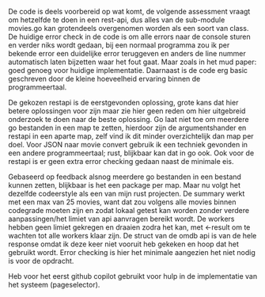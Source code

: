 De code is deels voorbereid op wat komt, de volgende assessment vraagt om hetzelfde te doen in een rest-api, dus alles van de sub-module movies.go kan grotendeels overgenomen worden als een soort van class.
De huidige error check in de code is om alle errors naar de console sturen en verder niks wordt gedaan, bij een normaal programma zou ik per bekende error een duidelijke error teruggeven en anders de line nummer automatisch laten bijzetten waar het fout gaat. Maar zoals in het mud paper: goed genoeg voor huidige implementatie.
Daarnaast is de code erg basic geschreven door de kleine hoeveelheid ervaring binnen de programmeertaal.

De gekozen restapi is de eerstgevonden oplossing, grote kans dat hier betere oplossingen voor zijn maar zie hier geen reden om hier uitgebreid onderzoek te doen naar de beste oplossing.
Go laat niet toe om meerdere go bestanden in een map te zetten, hierdoor zijn de argumentshander en restapi in een aparte map, zelf vind ik dit minder overzichtelijk dan map per doel.
Voor JSON naar movie convert gebruik ik een techniek gevonden in een andere programmeertaal; rust, blijkbaar kan dat in go ook.
Ook voor de restapi is er geen extra error checking gedaan naast de minimale eis.

Gebaseerd op feedback alsnog meerdere go bestanden in een bestand kunnen zetten, blijkbaar is het een package per map. Maar nu volgt het dezelfde codeerstyle als een van mijn rust projecten.
De summary werkt met een max van 25 movies, want dat zou volgens alle movies binnen codegrade moeten zijn en zodat lokaal getest kan worden zonder verdere aanpassingen/het limiet van api aanvragen bereikt wordt. De workers hebben geen limiet gekregen en draaien zodra het kan, met <-result om te wachten tot alle workers klaar zijn. De struct van de omdb api is van de hele response omdat ik deze keer niet vooruit heb gekeken en hoop dat het gebruikt wordt.
Error checking is hier het minimale aangezien het niet nodig is voor de opdracht.

Heb voor het eerst github copilot gebruikt voor hulp in de implementatie van het systeem (pageselector).
